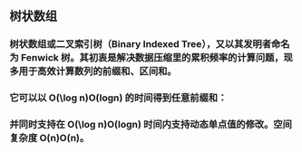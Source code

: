 ## 树状数组

### 树状数组或二叉索引树（Binary Indexed Tree），又以其发明者命名为 Fenwick 树。其初衷是解决数据压缩里的累积频率的计算问题，现多用于高效计算数列的前缀和、区间和。

### 它可以以 O(\log n)O(logn) 的时间得到任意前缀和：

### 并同时支持在 O(\log n)O(logn) 时间内支持动态单点值的修改。空间复杂度 O(n)O(n)。